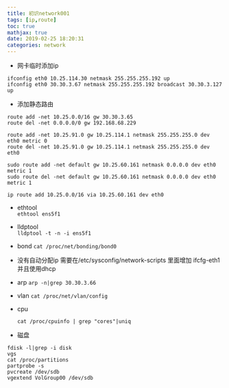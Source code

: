 ```yaml
---
title: 初识network001
tags: [ip,route]
toc: true
mathjax: true
date: 2019-02-25 18:20:31
categories: network
---
```

* 网卡临时添加ip
```
ifconfig eth0 10.25.114.30 netmask 255.255.255.192 up
ifconfig eth0 30.30.3.67 netmask 255.255.255.192 broadcast 30.30.3.127 up
```

* 添加静态路由
```
route add -net 10.25.0.0/16 gw 30.30.3.65
route del -net 0.0.0.0/0 gw 192.168.68.229

route add -net 10.25.91.0 gw 10.25.114.1 netmask 255.255.255.0 dev eth0 metric 0
route del -net 10.25.91.0 gw 10.25.114.1 netmask 255.255.255.0 dev eth0

sudo route add -net default gw 10.25.60.161 netmask 0.0.0.0 dev eth0 metric 1
sudo route del -net default gw 10.25.60.161 netmask 0.0.0.0 dev eth0 metric 1

ip route add 10.25.0.0/16 via 10.25.60.161 dev eth0
```

* ethtool   
  `ethtool ens5f1`

* lldptool  
  `lldptool -t -n -i ens5f1`

* bond
  `cat /proc/net/bonding/bond0`

* 没有自动分配ip
  需要在/etc/sysconfig/network-scripts 里面增加 ifcfg-eth1 并且使用dhcp

* arp
  `arp -n|grep 30.30.3.66`

* vlan
  `cat /proc/net/vlan/config`

* cpu

  `cat /proc/cpuinfo | grep "cores"|uniq`

* 磁盘
```
fdisk -l|grep -i disk
vgs
cat /proc/partitions
partprobe -s
pvcreate /dev/sdb
vgextend VolGroup00 /dev/sdb
```